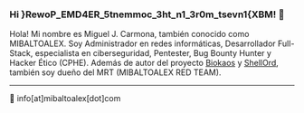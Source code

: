 ### Hi }RewoP_EMD4ER_5tnemmoc_3ht_n1_3r0m_tsevn1{XBM! 👋
<!-- TUJYe0hpIV9NaUJhbHRvQWxleF9GcjBtX0dpdGh1YiEhfQ== -->
Hola! Mi nombre es Miguel J. Carmona, también conocido como MIBALTOALEX. Soy Administrador en redes informáticas, Desarrollador Full-Stack, especialista en ciberseguridad, Pentester, Bug Bounty Hunter y Hacker Ético (CPHE). Además de autor del proyecto [Biokaos](https://biokaos.mibaltoalex.com) y [ShellOrd](https://github.com/MiBaLToALeX/ShellOrd), también soy dueño del MRT (MIBALTOALEX RED TEAM).

---

💬 info[at]mibaltoalex[dot]com

